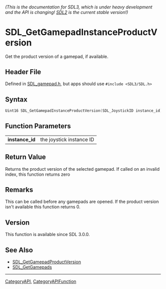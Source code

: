 ###### (This is the documentation for SDL3, which is under heavy development and the API is changing! [SDL2](https://wiki.libsdl.org/SDL2/) is the current stable version!)
# SDL_GetGamepadInstanceProductVersion

Get the product version of a gamepad, if available.

## Header File

Defined in [SDL_gamepad.h](https://github.com/libsdl-org/SDL/blob/main/include/SDL3/SDL_gamepad.h), but apps should use `#include <SDL3/SDL.h>`

## Syntax

```c
Uint16 SDL_GetGamepadInstanceProductVersion(SDL_JoystickID instance_id);

```

## Function Parameters

|                     |                          |
| ------------------- | ------------------------ |
| **instance_id**     | the joystick instance ID |

## Return Value

Returns the product version of the selected gamepad. If called on an
invalid index, this function returns zero

## Remarks

This can be called before any gamepads are opened. If the product version
isn't available this function returns 0.

## Version

This function is available since SDL 3.0.0.

## See Also

* [SDL_GetGamepadProductVersion](SDL_GetGamepadProductVersion)
* [SDL_GetGamepads](SDL_GetGamepads)

----
[CategoryAPI](CategoryAPI), [CategoryAPIFunction](CategoryAPIFunction)

